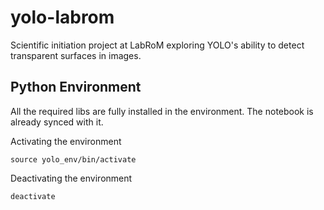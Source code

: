 # yolo-labrom
Scientific initiation project at LabRoM exploring YOLO's ability to detect transparent surfaces in images.




## Python Environment
All the required libs are fully installed in the environment. The notebook is already synced with it.

Activating the environment
```shell
source yolo_env/bin/activate
```

Deactivating the environment
```shell
deactivate
```
